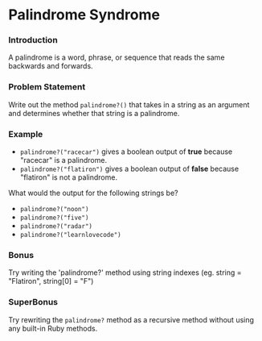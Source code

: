 # Palindrome Syndrome

### Introduction
A palindrome is a word, phrase, or sequence that reads the same backwards and forwards.

### Problem Statement
Write out the method `palindrome?()` that takes in a string as an argument and determines whether that string is a palindrome.

### Example

* `palindrome?("racecar")` gives a boolean output of **true** because "racecar" is a palindrome.
* `palindrome?("flatiron")` gives a boolean output of **false** because "flatiron" is not a palindrome.

What would the output for the following strings be?
* `palindrome?("noon")`
* `palindrome?("five")`
* `palindrome?("radar")`
* `palindrome?("learnlovecode")`

### Bonus
Try writing the 'palindrome?' method using string indexes (eg. string = "Flatiron", string[0] = "F")

### SuperBonus
Try rewriting the `palindrome?` method as a recursive method without using any built-in Ruby methods. 
